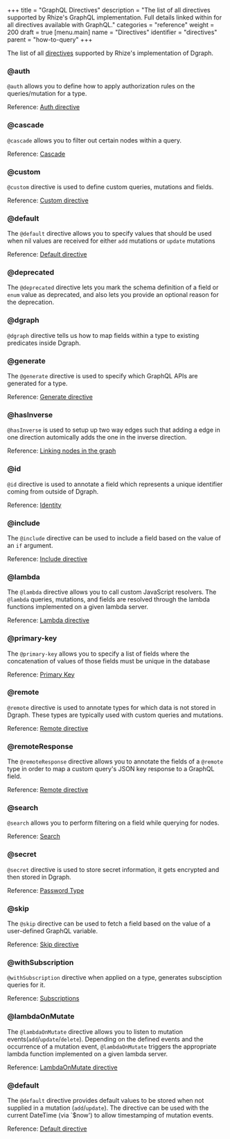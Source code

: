 +++
title = "GraphQL Directives"
description = "The list of all directives supported by Rhize's GraphQL implementation. Full details linked within for all directives available with GraphQL."
categories = "reference"
weight = 200
draft = true
[menu.main]
  name = "Directives"
  identifier = "directives"
  parent = "how-to-query"
+++

The list of all [directives](https://www.apollographql.com/docs/apollo-server/schema/directives/) supported by Rhize's implementation of Dgraph.

### @auth

`@auth` allows you to define how to apply authorization rules on the queries/mutation for a type.

Reference: [Auth directive](/graphql/authorization/directive)

### @cascade

`@cascade` allows you to filter out certain nodes within a query.

Reference: [Cascade](/graphql/queries/cascade)

### @custom

`@custom` directive is used to define custom queries, mutations and fields.

Reference: [Custom directive](/graphql/custom/directive)

### @default

The `@default` directive allows you to specify values that should be used when nil values are received for either `add` mutations or `update` mutations

Reference: [Default directive](/graphql/schema/default)

### @deprecated

The `@deprecated` directive lets you mark the schema definition of a field or `enum` value as deprecated, and also lets you provide an optional reason for the deprecation.


### @dgraph

`@dgraph` directive tells us how to map fields within a type to existing predicates inside Dgraph.


### @generate

The `@generate` directive is used to specify which GraphQL APIs are generated for a type.

Reference: [Generate directive](/graphql/schema/generate)

### @hasInverse

`@hasInverse` is used to setup up two way edges such that adding a edge in
one direction automically adds the one in the inverse direction.

Reference: [Linking nodes in the graph](/graphql/schema/graph-links)

### @id

`@id` directive is used to annotate a field which represents a unique identifier coming from outside
 of Dgraph.

Reference: [Identity](/graphql/schema/ids)

### @include

The `@include` directive can be used to include a field based on the value of an `if` argument.

Reference: [Include directive](/graphql/queries/skip-include)

### @lambda

The `@lambda` directive allows you to call custom JavaScript resolvers. The `@lambda` queries, mutations, and fields are resolved through the lambda functions implemented on a given lambda server.

Reference: [Lambda directive](/graphql/lambda/overview)

### @primary-key

The `@primary-key`  allows you to specify a list of fields where the concatenation of values of those fields must be unique in the database

Reference: [Primary Key](/graphql/schema/primarykey)

### @remote

`@remote` directive is used to annotate types for which data is not stored in Dgraph. These types
are typically used with custom queries and mutations.

Reference: [Remote directive](/graphql/custom/directive/#remote-types)

### @remoteResponse

The `@remoteResponse` directive allows you to annotate the fields of a `@remote` type in order to map a custom query's JSON key response to a GraphQL field.

Reference: [Remote directive](/graphql/custom/directive/#remote-response)

### @search

`@search` allows you to perform filtering on a field while querying for nodes.

Reference: [Search](/graphql/schema/search)

### @secret

`@secret` directive is used to store secret information, it gets encrypted and then stored in Dgraph.

Reference: [Password Type](/graphql/schema/types/#password-type)

### @skip

The `@skip` directive can be used to fetch a field based on the value of a user-defined GraphQL variable.

Reference: [Skip directive](/graphql/queries/skip-include)

### @withSubscription

`@withSubscription` directive when applied on a type, generates subsciption queries for it.

Reference: [Subscriptions](/graphql/subscriptions)

### @lambdaOnMutate

The `@lambdaOnMutate` directive allows you to listen to mutation events(`add`/`update`/`delete`). Depending on the defined events and the occurrence of a mutation event, `@lambdaOnMutate` triggers the appropriate lambda function implemented on a given lambda server.

Reference: [LambdaOnMutate directive](/graphql/lambda/webhook)


### @default

The `@default` directive provides default values to be stored when not supplied in a mutation (`add`/`update`).  The directive can be used with the current DateTime (via `$now') to allow timestamping of mutation events.

Reference: [Default directive](/graphql/schema/default)
